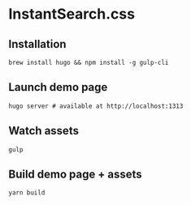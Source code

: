 # InstantSearch.css

## Installation

```
brew install hugo && npm install -g gulp-cli
```

## Launch demo page

```
hugo server # available at http://localhost:1313
```

## Watch assets

```
gulp
```

## Build demo page + assets

```
yarn build
```
